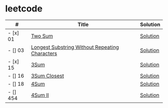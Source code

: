 # leetcode


| #          | Title                                                                                | Solution
| ---------- | ------------------------------------------------------------------------------------ |---------
|- [x] 01    | [Two Sum](https://leetcode.com/problems/two-sum/)                                    |[Solution](https://dwz.cn/4sHO6NeY)
|- [] 03    | [Longest Substring Without Repeating Characters](https://dwz.cn/JtAaB5Na)            |[Solution]()
|- [x] 15    | [3Sum](https://leetcode.com/problems/3sum/)                                          |[Solution](https://dwz.cn/EqSjlHh9)
|- [] 16    | [3Sum Closest](https://leetcode.com/problems/3sum-closest/)                           |[Solution](https://dwz.cn/EqSjlHh9)
|- [] 18    | [4Sum](https://leetcode.com/problems/4sum/)                                          |[Solution]()
|- [] 454   | [4Sum II](https://leetcode.com/problems/4sum-ii/)                                    |[Solution]()
																						
